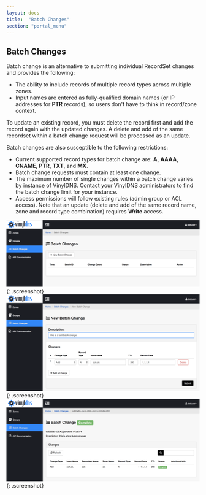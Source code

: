 ```yaml
---
layout: docs
title:  "Batch Changes"
section: "portal_menu"
---
```


## Batch Changes
Batch change is an alternative to submitting individual RecordSet changes and provides the following:

* The ability to include records of multiple record types across multiple zones.
* Input names are entered as fully-qualified domain names (or IP addresses for **PTR** records), so users don't have to think in record/zone context.

To update an existing record, you must delete the record first and add the record again with the updated changes. A delete and add of the same recordset within a batch change request will be processed as an update.

Batch changes are also susceptible to the following restrictions:
* Current supported record types for batch change are: **A**, **AAAA**, **CNAME**, **PTR**, **TXT**, and **MX**.
* Batch change requests must contain at least one change.
* The maximum number of single changes within a batch change varies by instance of VinylDNS. Contact your VinylDNS administrators to find the batch change limit for your instance.
* Access permissions will follow existing rules (admin group or ACL access). Note that an update (delete and add of the same record name, zone and record type combination) requires **Write** access.

![Batch change main page screenshot](../img/portal/batch-change-main.png){: .screenshot}
![New batch change form screenshot](../img/portal/batch-change-new.png){: .screenshot}
![Submitted batch change screenshot](../img/portal/batch-change-details.png){: .screenshot}
